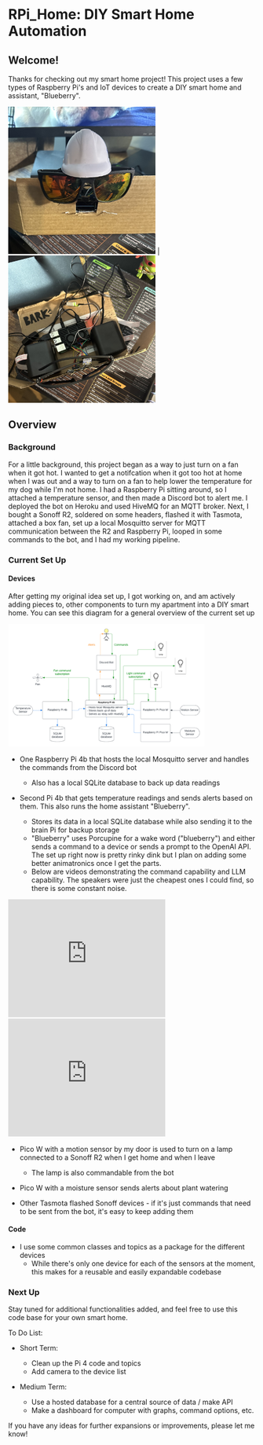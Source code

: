 # RPi_Home: DIY Smart Home Automation

## Welcome!

Thanks for checking out my smart home project! This project uses a few types of Raspberry Pi's and IoT devices to create a DIY smart home and assistant, "Blueberry".

<img src="res/blueberry_front.jpg" width="300" height="300" title="blueberry_front"> | <img src="res/blueberry_inside.jpg" width="300" height="300" title="blueberry_inside"> 

## Overview 

### Background
For a little background, this project began as a way to just turn on a fan when it got hot. I wanted to get a notifcation when it got too hot at home when I was out and a way to turn on a fan to help lower the temperature for my dog while I'm not home. I had a Raspberry Pi sitting around, so I attached a temperature sensor, and then made a Discord bot to alert me. I deployed the bot on Heroku and used HiveMQ for an MQTT broker. Next, I bought a Sonoff R2, soldered on some headers, flashed it with Tasmota, attached a box fan, set up a local Mosquitto server for MQTT communication between the R2 and Raspberry Pi, looped in some commands to the bot, and I had my working pipeline. 

### Current Set Up

#### Devices
After getting my original idea set up, I got working on, and am actively adding pieces to, other components to turn my apartment into a DIY smart home. You can see this diagram for a general overview of the current set up

<img src="res/diagram.png" width="400" height="250" title="Current Set Up">

 - One Raspberry Pi 4b that hosts the local Mosquitto server and handles the commands from the Discord bot
    - Also has a local SQLite database to back up data readings


- Second Pi 4b that gets temperature readings and sends alerts based on them. This also runs the home assistant "Blueberry".
    - Stores its data in a local SQLite database while also sending it to the brain Pi for backup storage
    - "Blueberry" uses Porcupine for a wake word ("blueberry") and either sends a command to a device or sends a prompt to the OpenAI API. The set up right now is pretty rinky dink but I plan on adding some better animatronics once I get the parts. 
    - Below are videos demonstrating the command capability and LLM capability. The speakers were just the cheapest ones I could find, so there is some constant noise.

<iframe width="320" height="240" src="https://www.youtube.com/embed/_I6u_fgEbGU" frameborder="0" allowfullscreen></iframe>

<iframe width="320" height="240" src="https://www.youtube.com/embed/dUyqKlosVTQ" frameborder="0" allowfullscreen></iframe>

- Pico W with a motion sensor by my door is used to turn on a lamp connected to a Sonoff R2 when I get home and when I leave
    - The lamp is also commandable from the bot

- Pico W with a moisture sensor sends alerts about plant watering

- Other Tasmota flashed Sonoff devices - if it's just commands that need to be sent from the bot, it's easy to keep adding them

#### Code
- I use some common classes and topics as a package for the different devices
    - While there's only one device for each of the sensors at the moment, this makes for a reusable and easily expandable codebase

### Next Up
Stay tuned for additional functionalities added, and feel free to use this code base for your own smart home.

To Do List:
- Short Term:
    - Clean up the Pi 4 code and topics
    - Add camera to the device list
    
- Medium Term:
    - Use a hosted database for a central source of data / make API
    - Make a dashboard for computer with graphs, command options, etc.


If you have any ideas for further expansions or improvements, please let me know!